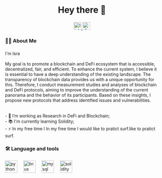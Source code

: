 ###

<h1 align="center">Hey there 👋</h1>

###

<div align="center">
  <a href="https://www.linkedin.com/in/israjunior/" target="_blank">
    <img src="https://img.shields.io/static/v1?message=LinkedIn&logo=linkedin&label=&color=0077B5&logoColor=white&labelColor=&style=for-the-badge" height="25" alt="linkedin logo"  />
  </a>
  <a href="isra7800" target="_blank">
    <img src="https://img.shields.io/static/v1?message=Discord&logo=discord&label=&color=7289DA&logoColor=white&labelColor=&style=for-the-badge" height="25" alt="discord logo"  />
  </a>
</div>


###

<h3 align="left">👩‍💻  About Me</h3>

###

<p align="left">I'm Isra <br><br>My goal is to promote a blockchain and DeFi ecosystem that is accessible, decentralized, fair, and efficient. To enhance the current system, I believe it is essential to have a deep understanding of the existing landscape. The transparency of blockchain data provides us with a unique opportunity for this. Therefore, I conduct measurement studies and analyses of blockchain and DeFi protocols, aiming to improve the understanding of the current panorama and the behavior of its participants. Based on these insights, I propose new protocols that address identified issues and vulnerabilities.<br><br><br>- 🔭 I’m working as Research in DeFi and Blockchain;<br>- 📚 I'm currently learning Solidity;<br>- ⚡ In my free time I In my free time I would like to pratict surf.like to pratict surf.</p>

###

<h3 align="left">🛠 Language and tools</h3>

###

<div align="left">
  <img src="https://cdn.jsdelivr.net/gh/devicons/devicon/icons/python/python-original.svg" height="40" alt="python logo"  />
  <img width="12" />
  <img src="https://cdn.jsdelivr.net/gh/devicons/devicon/icons/linux/linux-original.svg" height="40" alt="linux logo"  />
  <img width="12" />
  <img src="https://cdn.jsdelivr.net/gh/devicons/devicon/icons/mysql/mysql-original.svg" height="40" alt="mysql logo"  />
  <img width="12" />
  <img src="https://cdn.jsdelivr.net/gh/devicons/devicon/icons/solidity/solidity-original.svg" height="40" alt="solidity logo"  />
</div>

###
